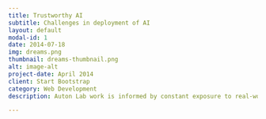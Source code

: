 ```yaml
---
title: Trustworthy AI
subtitle: Challenges in deployment of AI
layout: default
modal-id: 1
date: 2014-07-18
img: dreams.png
thumbnail: dreams-thumbnail.png
alt: image-alt
project-date: April 2014
client: Start Bootstrap
category: Web Development
description: Auton Lab work is informed by constant exposure to real-world, domain-specific constraints.

---
```

